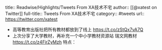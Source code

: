 title:: Readwise/Highlights/Tweets From XA技术不宅
author:: [[@xatest on Twitter]]
full-title:: Tweets From XA技术不宅
category:: #tweets
url:: https://twitter.com/xatest
- 高等教育出版社把所有教材都放到了线上
  https://t.co/zStQx7vA7Q
- 上次分享了大学教材，再补充一个中小学教材资源站
  瑞文网教材 https://t.co/z4FirZyMzh
  特点：